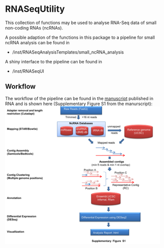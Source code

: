 # RNASeqUtility

This collection of functions may be used to analyse RNA-Seq data of small non-coding RNAs (ncRNAs).

A possible adaption of the functions in this package to a pipeline for small ncRNA analysis can be found in

* /inst/RNASeqAnalysisTemplates/small_ncRNA_analysis

A shiny interface to the pipeline can be found in

* /inst/RNASeqUI

## Workflow
The workflow of the pipeline can be found in the [manuscript](http://rnajournal.cshlp.org/content/early/2016/11/21/rna.058834.116.abstract "Link to the RNA publication") published in RNA and is shown here (Supplementary Figure S1 from the manurscript): 
![alt text](https://github.com/SimonSchafferer/RNASeqUtility/blob/master/Supplemental_Figure_S1.png "Schematic view of the pipeline")



